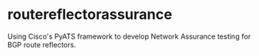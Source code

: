 # routereflectorassurance
Using Cisco's PyATS framework to develop Network Assurance testing for BGP route reflectors.

